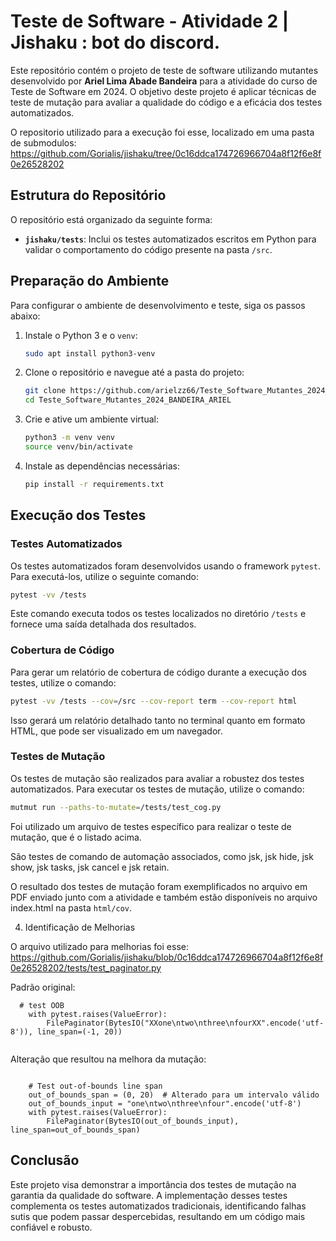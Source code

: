 
# Teste de Software - Atividade 2 | Jishaku : bot do discord.

Este repositório contém o projeto de teste de software utilizando mutantes desenvolvido por **Ariel Lima Abade Bandeira** para a atividade do curso de Teste de Software em 2024. O objetivo deste projeto é aplicar técnicas de teste de mutação para avaliar a qualidade do código e a eficácia dos testes automatizados.

O repositorio utilizado para a execução foi esse, localizado em uma pasta de submodulos: https://github.com/Gorialis/jishaku/tree/0c16ddca174726966704a8f12f6e8f0e26528202


## Estrutura do Repositório

O repositório está organizado da seguinte forma:


- **`jishaku/tests`**: Inclui os testes automatizados escritos em Python para validar o comportamento do código presente na pasta `/src`.

## Preparação do Ambiente

Para configurar o ambiente de desenvolvimento e teste, siga os passos abaixo:

1. Instale o Python 3 e o `venv`:
    ```bash
    sudo apt install python3-venv
    ```

2. Clone o repositório e navegue até a pasta do projeto:
    ```bash
    git clone https://github.com/arielzz66/Teste_Software_Mutantes_2024_BANDEIRA_ARIEL.git
    cd Teste_Software_Mutantes_2024_BANDEIRA_ARIEL
    ```

3. Crie e ative um ambiente virtual:
    ```bash
    python3 -m venv venv
    source venv/bin/activate
    ```

4. Instale as dependências necessárias:
    ```bash
    pip install -r requirements.txt
    ```

## Execução dos Testes

### Testes Automatizados

Os testes automatizados foram desenvolvidos usando o framework `pytest`. Para executá-los, utilize o seguinte comando:

```bash
pytest -vv /tests
```

Este comando executa todos os testes localizados no diretório `/tests` e fornece uma saída detalhada dos resultados.

### Cobertura de Código

Para gerar um relatório de cobertura de código durante a execução dos testes, utilize o comando:

```bash
pytest -vv /tests --cov=/src --cov-report term --cov-report html
```

Isso gerará um relatório detalhado tanto no terminal quanto em formato HTML, que pode ser visualizado em um navegador.

### Testes de Mutação

Os testes de mutação são realizados para avaliar a robustez dos testes automatizados. Para executar os testes de mutação, utilize o comando:

```bash
mutmut run --paths-to-mutate=/tests/test_cog.py
```

Foi utilizado um arquivo de testes específico para realizar o teste de mutação, que é o listado acima.

São testes de comando de automação associados, como  jsk, jsk hide, jsk show, jsk tasks, jsk cancel e jsk retain.

O resultado dos testes de mutação foram exemplificados no arquivo em PDF enviado junto com a atividade e também estão disponíveis no arquivo index.html na pasta `html/cov`.

4) Identificação de Melhorias

O arquivo utilizado para melhorias foi esse: https://github.com/Gorialis/jishaku/blob/0c16ddca174726966704a8f12f6e8f0e26528202/tests/test_paginator.py

Padrão original:


```
  # test OOB
    with pytest.raises(ValueError):
        FilePaginator(BytesIO("XXone\ntwo\nthree\nfourXX".encode('utf-8')), line_span=(-1, 20))
        
```

Alteração que resultou na melhora da mutação:

```

    # Test out-of-bounds line span
    out_of_bounds_span = (0, 20)  # Alterado para um intervalo válido
    out_of_bounds_input = "one\ntwo\nthree\nfour".encode('utf-8')
    with pytest.raises(ValueError):
        FilePaginator(BytesIO(out_of_bounds_input), line_span=out_of_bounds_span)

```



## Conclusão

Este projeto visa demonstrar a importância dos testes de mutação na garantia da qualidade do software. A implementação desses testes complementa os testes automatizados tradicionais, identificando falhas sutis que podem passar despercebidas, resultando em um código mais confiável e robusto.

